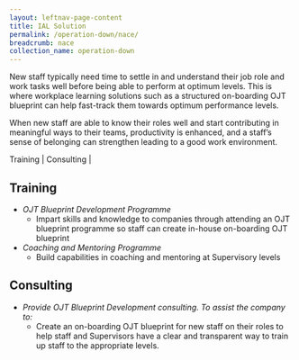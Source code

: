 ```yaml
---
layout: leftnav-page-content
title: IAL Solution
permalink: /operation-down/nace/
breadcrumb: nace
collection_name: operation-down
---
```


New staff typically need time to settle in and understand their job role and work tasks well before being able to perform at optimum levels. This is where workplace learning solutions such as a structured on-boarding OJT blueprint can help fast-track them towards optimum performance levels. 

When new staff are able to know their roles well and start contributing in meaningful ways to their teams, productivity is enhanced, and a staff’s sense of belonging can strengthen leading to a good work environment. 


Training | Consulting | 


## **Training**
* *OJT Blueprint Development Programme*
  * Impart skills and knowledge to companies through attending an OJT blueprint programme so staff can create in-house on-boarding OJT blueprint  
* *Coaching and Mentoring Programme*
  * Build capabilities in coaching and mentoring at Supervisory levels 

## **Consulting**
* *Provide OJT Blueprint Development consulting. To assist the company to:*
  * Create an on-boarding OJT blueprint for new staff on their roles to help staff and Supervisors have a clear and transparent way to train up staff to the appropriate levels.
